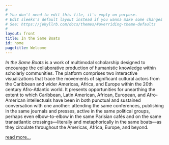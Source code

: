```yaml
---
#
# You don't need to edit this file, it's empty on purpose.
# Edit sleeks's default layout instead if you wanna make some changes
# See: https://jekyllrb.com/docs/themes/#overriding-theme-defaults
#
layout: front
title: In the Same Boats
id: home
pagetitle: Welcome
---
```


*In the Same Boats* is a work of multimodal scholarship designed to encourage the collaborative production of humanistic knowledge within scholarly communities. The platform comprises two interactive visualizations that trace the movements of significant cultural actors from the Caribbean and wider Americas, Africa, and Europe within the 20th century Afro-Atlantic world. It presents opportunities for unearthing the extent to which Caribbean, Latin American, African, European, and Afro-American intellectuals have been in both punctual and sustained conversation with one another: attending the same conferences, publishing in the same journals and presses, active in the same political groups, perhaps even elbow-to-elbow in the same Parisian cafés and on the same transatlantic crossings––literally and metaphorically in the same boats––as they circulate throughout the Americas, Africa, Europe, and beyond.

[read more...](/about/)


